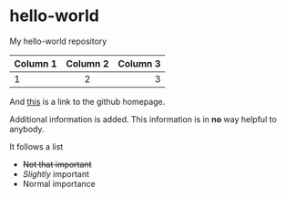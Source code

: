 # hello-world
My hello-world repository

| Column 1 | Column 2 | Column 3 |
|----------|:--------:|---------:|
| 1        | 2        | 3        |

And [this][ghubhp] is a link to the github homepage.

Additional information is added. This information is in **no** way
helpful to anybody. 

It follows a list

* ~~Not that important~~
* *Slightly* important
* Normal importance

[ghubhp]: https://www.github.com
